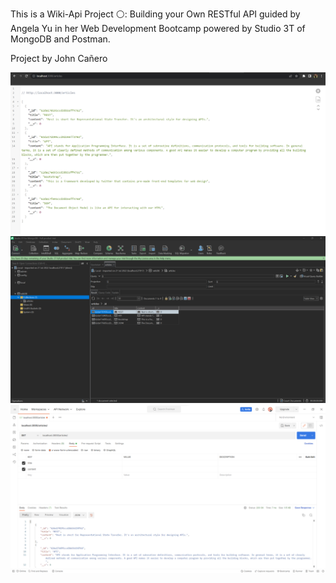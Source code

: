 This is a Wiki-Api Project ⚪: Building your Own RESTful API guided by Angela Yu in her Web Development Bootcamp powered by Studio 3T of MongoDB and Postman.

Project by John Cañero


<img src="images/titleContents.png" alt="titleContents.png">
<img src="images/studio3TMongoDB.png" alt="studio3TMongoDB.png">
<img src="images/postmanAPI.png" alt="postmanAPI.png">